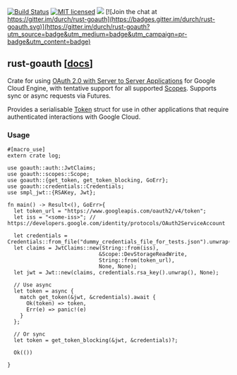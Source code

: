 [![Build Status](https://travis-ci.org/durch/rust-goauth.svg?branch=master)](https://travis-ci.org/durch/rust-goauth)
[![MIT licensed](https://img.shields.io/badge/license-MIT-blue.svg)](https://github.com/durch/rust-goauth/blob/master/LICENSE)
[![](http://meritbadge.herokuapp.com/goauth)](https://crates.io/crates/goauth)
[![Join the chat at https://gitter.im/durch/rust-goauth](https://badges.gitter.im/durch/rust-goauth.svg)](https://gitter.im/durch/rust-goauth?utm_source=badge&utm_medium=badge&utm_campaign=pr-badge&utm_content=badge)

## rust-goauth [[docs](https://docs.rs/goauth)]

Crate for using [OAuth 2.0 with Server to Server Applications](https://developers.google.com/identity/protocols/OAuth2ServiceAccount) for Google Cloud Engine, with tentative support for all supported [Scopes](https://durch.github.io/rust-goauth/goauth/scopes/enum.Scope.html). Supports sync or async requests via Futures.

Provides a serialisable [Token](https://durch.github.io/rust-goauth/goauth/auth/struct.Token.html) struct for use in other applications that require authenticated interactions with Google Cloud.

### Usage

```rust,no_run
#[macro_use]
extern crate log;

use goauth::auth::JwtClaims;
use goauth::scopes::Scope;
use goauth::{get_token, get_token_blocking, GoErr};
use goauth::credentials::Credentials;
use smpl_jwt::{RSAKey, Jwt};

fn main() -> Result<(), GoErr>{
  let token_url = "https://www.googleapis.com/oauth2/v4/token";
  let iss = "<some-iss>"; // https://developers.google.com/identity/protocols/OAuth2ServiceAccount

  let credentials = Credentials::from_file("dummy_credentials_file_for_tests.json").unwrap();
  let claims = JwtClaims::new(String::from(iss),
                             &Scope::DevStorageReadWrite,
                             String::from(token_url),
                             None, None);
  let jwt = Jwt::new(claims, credentials.rsa_key().unwrap(), None);

  // Use async
  let token = async {
    match get_token(&jwt, &credentials).await {
      Ok(token) => token,
      Err(e) => panic!(e)
    }
  };

  // Or sync
  let token = get_token_blocking(&jwt, &credentials)?;

  Ok(())
  
}
```
